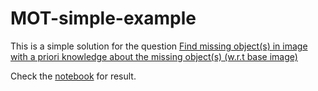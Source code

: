 # MOT-simple-example

This is a simple solution for the question [Find missing object(s) in image with a priori knowledge about the missing object(s) (w.r.t base image)](https://datascience.stackexchange.com/questions/84709/find-missing-objects-in-image-with-a-priori-knowledge-about-the-missing-object/121111#121111)

Check the [notebook](code.ipynb) for result.
